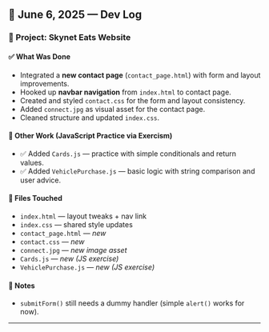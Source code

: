 ## 📅 June 6, 2025 — Dev Log

### 🚀 Project: Skynet Eats Website

#### ✅ What Was Done
- Integrated a **new contact page** (`contact_page.html`) with form and layout improvements.
- Hooked up **navbar navigation** from `index.html` to contact page.
- Created and styled `contact.css` for the form and layout consistency.
- Added `connect.jpg` as visual asset for the contact page.
- Cleaned structure and updated `index.css`.

#### 🧪 Other Work (JavaScript Practice via Exercism)
- ✅ Added `Cards.js` — practice with simple conditionals and return values.
- ✅ Added `VehiclePurchase.js` — basic logic with string comparison and user advice.

#### 📝 Files Touched
- `index.html` — layout tweaks + nav link
- `index.css` — shared style updates
- `contact_page.html` — *new*
- `contact.css` — *new*
- `connect.jpg` — *new image asset*
- `Cards.js` — *new (JS exercise)*
- `VehiclePurchase.js` — *new (JS exercise)*

#### 🧠 Notes
- `submitForm()` still needs a dummy handler (simple `alert()` works for now).
---
